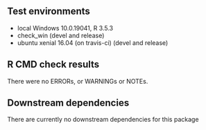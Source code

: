 ## Test environments
* local Windows 10.0.19041, R 3.5.3
* check_win (devel and release)
* ubuntu xenial 16.04 (on travis-ci) (devel and release)

## R CMD check results
There were no ERRORs, or WARNINGs or NOTEs.

## Downstream dependencies
There are currently no downstream dependencies for this package